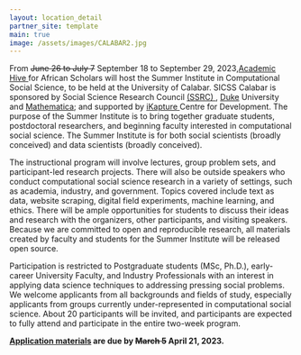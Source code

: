 ```yaml
---
layout: location_detail
partner_site: template
main: true
image: /assets/images/CALABAR2.jpg
---
```


From <s>June 26 to July 7</s> September 18 to September 29, 2023,<a href=' https://academichive.com/  '>Academic Hive </a> for African Scholars will host the Summer Institute in Computational Social Science, to be held at the University of Calabar. SICSS Calabar is sponsored by Social Science Research Council <a href='https://www.ssrc.org/'> (SSRC) </a> , <a href='https://duke.edu/ '>Duke</a> University and <a href='https://www.mathematica.org/'>Mathematica</a>; and supported by <a href='https://ikapturenetworks.org/'>iKapture </a> Centre for Development. The purpose of the Summer Institute is to bring together graduate students, postdoctoral researchers, and beginning faculty interested in computational social science. The Summer Institute is for both social scientists (broadly conceived) and data scientists (broadly conceived).

The instructional program will involve lectures, group problem sets, and participant-led research projects. There will also be outside speakers who conduct computational social science research in a variety of settings, such as academia, industry, and government. Topics covered include text as data, website scraping, digital field experiments, machine learning, and ethics. There will be ample opportunities for students to discuss their ideas and research with the organizers, other participants, and visiting speakers. Because we are committed to open and reproducible research, all materials created by faculty and students for the Summer Institute will be released open source.

Participation is restricted to Postgraduate students (MSc, Ph.D.), early-career University Faculty, and Industry Professionals with an interest in applying data science techniques to addressing pressing social problems. We welcome applicants from all backgrounds and fields of study, especially applicants from groups currently under-represented in computational social science. About 20 participants will be invited, and participants are expected to fully attend and participate in the entire two-week program.

**[Application materials](https://compsocialscience.github.io/summer-institute/2023/calabar/apply) are due by <s>March 5</s> April 21, 2023.**
